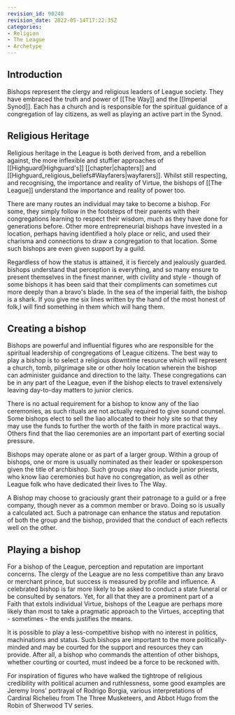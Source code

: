 ```yaml
---
revision_id: 90248
revision_date: 2022-05-14T17:22:35Z
categories:
- Religion
- The League
- Archetype
---
```



## Introduction
Bishops represent the clergy and religious leaders of League society. They have embraced the truth and power of [[The Way]] and the [[Imperial Synod]]. Each has a church and is responsible for the spiritual guidance of a congregation of lay citizens, as well as playing an active part in the Synod.

## Religious Heritage
Religious heritage in the League is both derived from, and a rebellion against, the more inflexible and stuffier approaches of [[Highguard|Highguard's]] [[chapter|chapters]] and [[Highguard_religious_beliefs#Wayfarers|wayfarers]]. Whilst still respecting, and recognising, the importance and reality of Virtue, the bishops of [[The League]] understand the importance and reality of power too.

There are many routes an individual may take to become a bishop. For some, they simply follow in the footsteps of their parents with their congregations learning to respect their wisdom, much as they have done for generations before. Other more entrepreneurial bishops have invested in a location, perhaps having identified a holy place or relic, and used their charisma and connections to draw a congregation to that location. Some such bishops are even given support by a guild.

Regardless of how the status is attained, it is fiercely and jealously guarded. bishops understand that perception is everything, and so many ensure to present themselves in the finest manner, with civility and style - though of some bishops it has been said that their compliments can sometimes cut more deeply than a bravo's blade. In the sea of the imperial faith, the bishop is a shark.
If you give me six lines written by the hand of the most honest of folk,I will find something in them which will hang them.


## Creating a bishop
Bishops are powerful and influential figures who are responsible for the spiritual leadership of congregations of League citizens. The best way to play a bishop is to select a religious downtime resource which will represent a church, tomb, pilgrimage site or other holy location wherein the bishop can administer guidance and direction to the laity. These congregations can be in any part of the League, even if the bishop elects to travel extensively leaving day-to-day matters to junior clerics.

There is no actual requirement for a bishop to know any of the liao ceremonies, as such rituals are not actually required to give sound counsel. Some bishops elect to sell the liao allocated to their holy site so that they may use the funds to further the worth of the faith in more practical ways. Others find that the liao ceremonies are an important part of exerting social pressure.

Bishops may operate alone or as part of a larger group. Within a group of bishops, one or more is usually nominated as their leader or spokesperson given the title of archbishop. Such groups may also include junior priests, who know liao ceremonies but have no congregation, as well as other League folk who have dedicated their lives to The Way.

A Bishop may choose to graciously grant their patronage to a guild or a free company, though never as a common member or bravo. Doing so is usually a calculated act. Such a patronage can enhance the status and reputation of both the group and the bishop, provided that the conduct of each reflects well on the other.

## Playing a bishop
For a bishop of the League, perception and reputation are important concerns. The clergy of the League are no less competitive than any bravo or merchant prince, but success is measured by profile and influence. A celebrated bishop is far more likely to be asked to conduct a state funeral or be consulted by senators. Yet, for all that they are a prominent part of a Faith that extols individual Virtue, bishops of the League are perhaps more likely than most to take a pragmatic approach to the Virtues, accepting that - sometimes - the ends justifies the means. 

It is possible to play a less-competitive bishop with no interest in politics, machinations and status. Such bishops are important to the more politically-minded and may be courted for the support and resources they can provide. After all, a bishop who commands the attention of other bishops, whether courting or courted, must indeed be a force to be reckoned with.

For inspiration of figures who have walked the tightrope of religious credibility with political acumen and ruthlessness, some good examples are Jeremy Irons' portrayal of Rodrigo Borgia, various interpretations of Cardinal Richelieu from The Three Musketeers, and Abbot Hugo from the Robin of Sherwood TV series.



